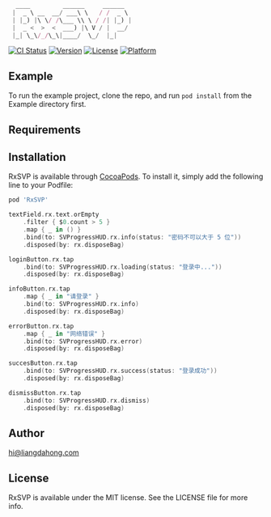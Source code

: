 ```js
  ____         ______     ______
 |  _ \ __  __/ ___\ \   / /  _ \
 | |_) |\ \/ /\___ \\ \ / /| |_) |
 |  _ <  >  <  ___) |\ V / |  __/
 |_| \_\/_/\_\|____/  \_/  |_|
```

[![CI Status](https://img.shields.io/travis/hi@liangdahong.com/RxSVP.svg?style=flat)](https://travis-ci.org/hi@liangdahong.com/RxSVP)
[![Version](https://img.shields.io/cocoapods/v/RxSVP.svg?style=flat)](https://cocoapods.org/pods/RxSVP)
[![License](https://img.shields.io/cocoapods/l/RxSVP.svg?style=flat)](https://cocoapods.org/pods/RxSVP)
[![Platform](https://img.shields.io/cocoapods/p/RxSVP.svg?style=flat)](https://cocoapods.org/pods/RxSVP)

## Example

To run the example project, clone the repo, and run `pod install` from the Example directory first.

## Requirements

## Installation

RxSVP is available through [CocoaPods](https://cocoapods.org). To install
it, simply add the following line to your Podfile:

```ruby
pod 'RxSVP'
```

```swift
textField.rx.text.orEmpty
    .filter { $0.count > 5 }
    .map { _ in () }
    .bind(to: SVProgressHUD.rx.info(status: "密码不可以大于 5 位"))
    .disposed(by: rx.disposeBag)

loginButton.rx.tap
    .bind(to: SVProgressHUD.rx.loading(status: "登录中..."))
    .disposed(by: rx.disposeBag)

infoButton.rx.tap
    .map { _ in "请登录" }
    .bind(to: SVProgressHUD.rx.info)
    .disposed(by: rx.disposeBag)

errorButton.rx.tap
    .map { _ in "网络错误" }
    .bind(to: SVProgressHUD.rx.error)
    .disposed(by: rx.disposeBag)

succesButton.rx.tap
    .bind(to: SVProgressHUD.rx.success(status: "登录成功"))
    .disposed(by: rx.disposeBag)

dismissButton.rx.tap
    .bind(to: SVProgressHUD.rx.dismiss)
    .disposed(by: rx.disposeBag)
```

## Author

hi@liangdahong.com

## License

RxSVP is available under the MIT license. See the LICENSE file for more info.
